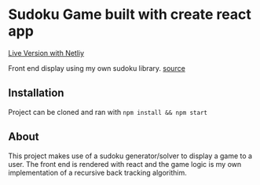 # Sudoku Game built with create react app

[Live Version with Netliy](https://inspiring-fermat-c3347a.netlify.app/)

Front end display using my own sudoku library. [source](<(https://github.com/DoubleJ-G/sudoku)>)

## Installation

Project can be cloned and ran with `npm install && npm start`

## About

This project makes use of a sudoku generator/solver to display a game to a user. The front end is rendered with react and the game logic is my own implementation of a recursive back tracking algorithim.

